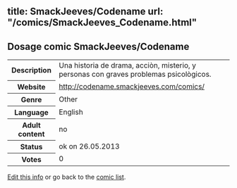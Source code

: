 title: SmackJeeves/Codename
url: "/comics/SmackJeeves_Codename.html"
---
Dosage comic SmackJeeves/Codename
-----------------------------------------

<p id="msg"></p>
<script type="text/javascript">
if (window.location.search === '?edit_info_mail=sent_ok') {
  var elem = document.getElementById("msg");
  elem.innerHTML = 'Edited information sucessfully sent for review, which is usually done daily. Thanks!';
  elem.className = 'ok';
}
</script>
<table class="comicinfo">
<tr>
<th>Description</th><td>Una historia de drama, acciòn, misterio, y personas con graves problemas psicològicos.</td>
</tr>
<tr>
<th>Website</th><td><a href="http://codename.smackjeeves.com/comics/">http://codename.smackjeeves.com/comics/</a></td>
</tr>
<tr>
<th>Genre</th><td>Other</td>
</tr>
<tr>
<th>Language</th><td>English</td>
</tr>
<tr>
<th>Adult content</th><td>no</td>
</tr>
<tr>
<th>Status</th><td>ok on 26.05.2013</td>
</tr>
<tr>
<th>Votes</th><td>0</td>
</tr>
</table>

[Edit this info](SmackJeeves_Codename_edit.html) or go back to the [comic list](../comic-index.html).

